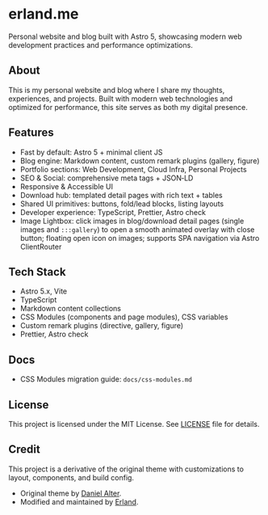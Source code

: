 # erland.me

Personal website and blog built with Astro 5, showcasing modern web development practices and performance optimizations.

## About

This is my personal website and blog where I share my thoughts, experiences, and projects. Built with modern web technologies and optimized for performance, this site serves as both my digital presence.

## Features

- Fast by default: Astro 5 + minimal client JS
- Blog engine: Markdown content, custom remark plugins (gallery, figure)
- Portfolio sections: Web Development, Cloud Infra, Personal Projects
- SEO & Social: comprehensive meta tags + JSON‑LD
- Responsive & Accessible UI
- Download hub: templated detail pages with rich text + tables
- Shared UI primitives: buttons, fold/lead blocks, listing layouts
- Developer experience: TypeScript, Prettier, Astro check
- Image Lightbox: click images in blog/download detail pages (single images and `:::gallery`) to open a smooth animated overlay with close button; floating open icon on images; supports SPA navigation via Astro ClientRouter

## Tech Stack

- Astro 5.x, Vite
- TypeScript
- Markdown content collections
- CSS Modules (components and page modules), CSS variables
- Custom remark plugins (directive, gallery, figure)
- Prettier, Astro check

## Docs

- CSS Modules migration guide: `docs/css-modules.md`

## License

This project is licensed under the MIT License. See [LICENSE](LICENSE) file for details.

## Credit

This project is a derivative of the original theme with customizations to layout, components, and build config.

- Original theme by [Daniel Alter](https://github.com/danielunited).
- Modified and maintained by [Erland](https://github.com/erlandv).
